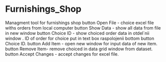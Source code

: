 # Furnishings_Shop
Managment tool for furnishings shop
button Open File - choice excel file withs orders from local computer
button Show Data - show all data from file in new window
button Choice ID - show choiced order data in otdel`nii window . ID of order for choice put in text box raspolojenii bottom button Choice ID.
button Add Item - open new window for input data of new item.
button Remove Item- remove choiced in data grid window from dataset.
button Accept Changes - accept changes for excel file.
